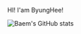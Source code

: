 <!-- ![header](https://capsule-render.vercel.app/api?type=waving)-->
HI! I'am ByungHee!


<!---
<a href="mailto:d.dylany21@gmail.com">
  <img src="https://img.shields.io/badge/Mail-EA4335?style=for-the-badge&logo=gmail&logoColor=white"/>
</a>
--->

![Baem's GitHub stats](https://github-readme-stats.vercel.app/api?username=dylan-yoon&theme=dark&show_icons=true)
<!--
**Dylan-yoon/Dylan-yoon** is a ✨ _special_ ✨ repository because its `README.md` (this file) appears on your GitHub profile.

Here are some ideas to get you started:

- 🔭 I’m currently working on ...
- 🌱 I’m currently learning ...
- 👯 I’m looking to collaborate on ...
- 🤔 I’m looking for help with ...
- 💬 Ask me about ...
- 📫 How to reach me: ...
- 😄 Pronouns: ...
- ⚡ Fun fact: ...
-->
